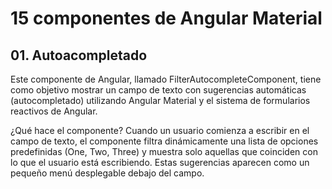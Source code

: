 # 15 componentes de Angular Material

## 01. Autoacompletado
Este componente de Angular, llamado FilterAutocompleteComponent, tiene como objetivo mostrar un campo de texto con sugerencias automáticas (autocompletado) utilizando Angular Material y el sistema de formularios reactivos de Angular.

¿Qué hace el componente?
Cuando un usuario comienza a escribir en el campo de texto, el componente filtra dinámicamente una lista de opciones predefinidas (One, Two, Three) y muestra solo aquellas que coinciden con lo que el usuario está escribiendo. Estas sugerencias aparecen como un pequeño menú desplegable debajo del campo.
